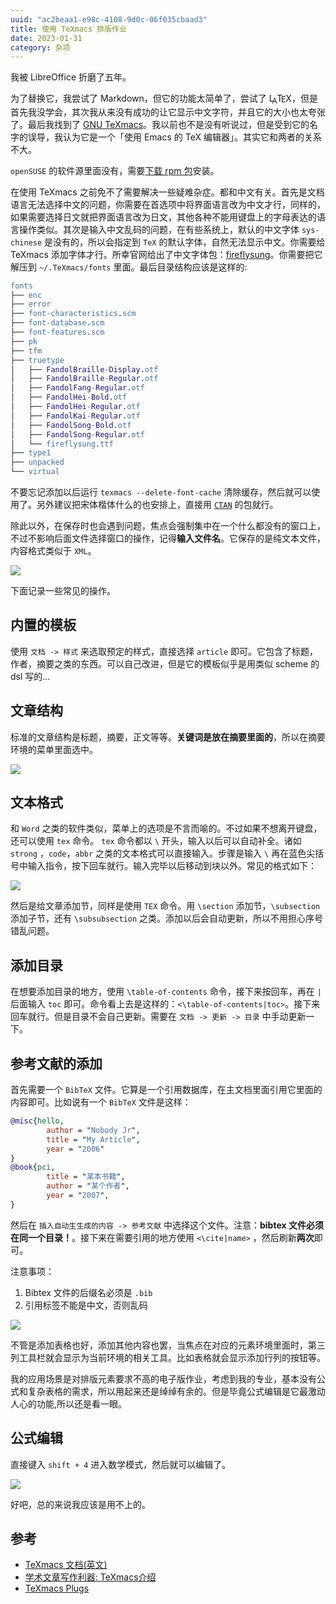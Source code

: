 ```yaml
---
uuid: "ac2beaa1-e98c-4108-9d0c-06f035cbaad3"
title: 使用 TeXmacs 排版作业
date: 2023-01-31
category: 杂项
---
```


<style>

.latex sub {
  vertical-align: -0.1ex;
  margin-left: -0.1667em;
  margin-right: -0.025em;
}

.latex sub, .latex sup {
  font-size: 0.9em;
  text-transform:uppercase;

}
.latex sup {
  font-size: 0.85em;
  vertical-align: -0.2em;
  margin-left: -0.26em;
  margin-right: -0.05em;
}

</style>

我被 LibreOffice 折磨了五年。

为了替换它，我尝试了 Markdown，但它的功能太简单了，尝试了 <span class="latex">L<sup>A</sup>T<sub>E</sub>X</span>，但是首先我没学会，其次我从来没有成功的让它显示中文字符，并且它的大小也太夸张了。最后我找到了 [GNU TeXmacs](https://www.texmacs.org/tmweb/home/welcome.en.html)。我以前也不是没有听说过，但是受到它的名字的误导，我认为它是一个「使用 Emacs 的 TeX 编辑器」。其实它和两者的关系不大。

`openSUSE` 的软件源里面没有，需要[下载 rpm 包](https://texmacs.org/tmweb/download/linux-packages.en.html#suse)安装。

在使用 TeXmacs 之前免不了需要解决一些疑难杂症。都和中文有关。首先是文档语言无法选择中文的问题，你需要在首选项中将界面语言改为中文才行，同样的，如果需要选择日文就把界面语言改为日文，其他各种不能用键盘上的字母表达的语言操作类似。其次是输入中文乱码的问题，在有些系统上，默认的中文字体 `sys-chinese` 是没有的，所以会指定到 `TeX` 的默认字体，自然无法显示中文。你需要给 TeXmacs 添加字体才行。所幸官网给出了中文字体包：[fireflysung](ftp://ftp.texmacs.org/pub/TeXmacs/fonts/TeXmacs-chinese-fonts.tar.gz)。你需要把它解压到 `~/.TeXmacs/fonts` 里面。最后目录结构应该是这样的:

``` erlang
fonts
├── enc
├── error
├── font-characteristics.scm
├── font-database.scm
├── font-features.scm
├── pk
├── tfm
├── truetype
│   ├── FandolBraille-Display.otf
│   ├── FandolBraille-Regular.otf
│   ├── FandolFang-Regular.otf
│   ├── FandolHei-Bold.otf
│   ├── FandolHei-Regular.otf
│   ├── FandolKai-Regular.otf
│   ├── FandolSong-Bold.otf
│   ├── FandolSong-Regular.otf
│   └── fireflysung.ttf
├── type1
├── unpacked
└── virtual
```

不要忘记添加以后运行 `texmacs --delete-font-cache` 清除缓存，然后就可以使用了。另外建议把宋体楷体什么的也安排上，直接用 [`CTAN`](https://www.ctan.org/tex-archive/fonts/fandol/) 的包就行。

除此以外，在保存时也会遇到问题，焦点会强制集中在一个什么都没有的窗口上，不过不影响后面文件选择窗口的操作，记得**输入文件名**。它保存的是纯文本文件，内容格式类似于 `XML`。

![](./assets/wrong.webp)

下面记录一些常见的操作。

## 内置的模板

使用 `文档 -> 样式` 来选取预定的样式，直接选择 `article` 即可。它包含了标题，作者，摘要之类的东西。可以自己改进，但是它的模板似乎是用类似 scheme 的 dsl 写的...

## 文章结构

标准的文章结构是标题，摘要，正文等等。**关键词是放在摘要里面的**，所以在摘要环境的菜单里面选中。

![](./assets/keywords.webp)

## 文本格式

和 `Word` 之类的软件类似，菜单上的选项是不言而喻的。不过如果不想离开键盘，还可以使用 `tex` 命令。 `tex` 命令都以 `\` 开头，输入以后可以自动补全。诸如 `strong` ，`code`，`abbr` 之类的文本格式可以直接输入。步骤是输入 `\` 再在蓝色尖括号中输入指令，按下回车就行。输入完毕以后移动到块以外。常见的格式如下：

![](./assets/formats.webp)

然后是给文章添加节，同样是使用 `TEX` 命令。用 `\section` 添加节，`\subsection` 添加子节，还有 `\subsubsection` 之类。添加以后会自动更新，所以不用担心序号错乱问题。

## 添加目录

在想要添加目录的地方，使用 `\table-of-contents` 命令，接下来按回车，再在 `|` 后面输入 `toc` 即可。命令看上去是这样的：`<\table-of-contents|toc>`。接下来回车就行。但是目录不会自己更新。需要在 `文档 -> 更新 -> 目录` 中手动更新一下。

## 参考文献的添加

首先需要一个 `BibTeX` 文件。它算是一个引用数据库，在主文档里面引用它里面的内容即可。比如说有一个 `BibTeX` 文件是这样：

```bibtex
@misc{hello,
        author = "Nobody Jr",
        title = "My Article",
        year = "2006" 
}
@book{pci,  
        title = "某本书籍",  
        author = "某个作者",  
        year = "2007",  
}
```

然后在 `插入自动生生成的内容 -> 参考文献` 中选择这个文件。注意：**bibtex 文件必须在同一个目录！**。接下来在需要引用的地方使用 `<\cite|name>` ，然后刷新**两次**即可。

注意事项：

1. Bibtex 文件的后缀名必须是 `.bib`
2. 引用标签不能是中文，否则乱码

![](./assets/bib.webp)

不管是添加表格也好，添加其他内容也罢，当焦点在对应的元素环境里面时，第三列工具栏就会显示为当前环境的相关工具。比如表格就会显示添加行列的按钮等。

我的应用场景是对排版元素要求不高的电子版作业，考虑到我的专业，基本没有公式和复杂表格的需求，所以用起来还是绰绰有余的。但是毕竟公式编辑是它最激动人心的功能,所以还是看一眼。

## 公式编辑

直接键入 `shift + 4` 进入数学模式，然后就可以编辑了。

![](./assets/math_.webp)

好吧，总的来说我应该是用不上的。

## 参考

- [TeXmacs 文档(英文)](https://texmacs.org/tmweb/documents/manuals/texmacs-manual.en.pdf)
- [学术文章写作利器: TeXmacs介绍](https://x-wei.github.io/TeXmacs_intro.html)
- [TeXmacs Plugs](https://github.com/texmacs/plugins)